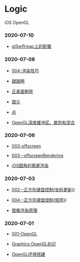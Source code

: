# Logic
iOS OpenGL



### 2020-07-10

- [gl3w在mac上的配置](glfw/glew/gl3w与Mac的纠葛)

### 2020-07-08

- [004-渲染技巧](./Graphics/004-渲染技巧)
- [甜甜圈](./Graphics/code/004-torus.cpp)
- [正表面剔除](./Graphics/code/004-cullface.cpp)
- [图元](./Graphics/code/004-primitive.cpp)
- [点](./Graphics/code/004-point.cpp)

- [OpenGL深度缓冲区、裁剪和混合](https://www.jianshu.com/p/f8e3a6443b20)

### 2020-07-06

- [003-offscreen](./Graphics/003-offscreen)
- [003--offscreenRendering](./Graphics/code/003--offscreenRendering)

- [iOS圆角的离屏渲染](https://juejin.im/post/5f0339505188252e817c6c02)

### 2020-07-03

- [002--正方形键盘控制(坐标更新)](./Graphics/code/002-updateframe.cpp))
- [004--正方形键盘控制(矩阵)](./Graphics/code/003-keymove.cpp))

- [图像渲染原理](http://chuquan.me/2018/09/25/ios-graphics-render-principle/)

### 2020-07-01 

- [001-OpenGL](./Graphics/code/01OpenGL)

- [Graphics OpenGL初识](./Graphics/001-开课)
- [OpenGL环境搭建](./Graphics/000-环境)